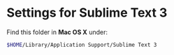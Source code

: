 # Settings for Sublime Text 3

Find this folder in __Mac OS X__ under:

```bash
$HOME/Library/Application Support/Sublime Text 3
```
